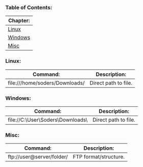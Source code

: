 
```table-of-contents
```
### Table of Contents:
| Chapter:                                                                    |
| --------------------------------------------------------------------------- |
| [Linux](https://github.com/Sod-ers/Scripts/blob/main/Commands.md#linux)     |
| [Windows](https://github.com/Sod-ers/Scripts/blob/main/Commands.md#windows) |
| [Misc](https://github.com/Sod-ers/Scripts/blob/main/Commands.md#misc)       |
### Linux:
| Command:                       | Description:         |
| ------------------------------ | -------------------- |
| file:///home/soders/Downloads/ | Direct path to file. |
### Windows:
| Command:                         | Description:         |
| -------------------------------- | -------------------- |
| file://C:\User\Soders\Downloads\ | Direct path to file. |
### Misc:
| Command:                  | Description:          |
| ------------------------- | --------------------- |
| ftp://user@server/folder/ | FTP format/structure. |
